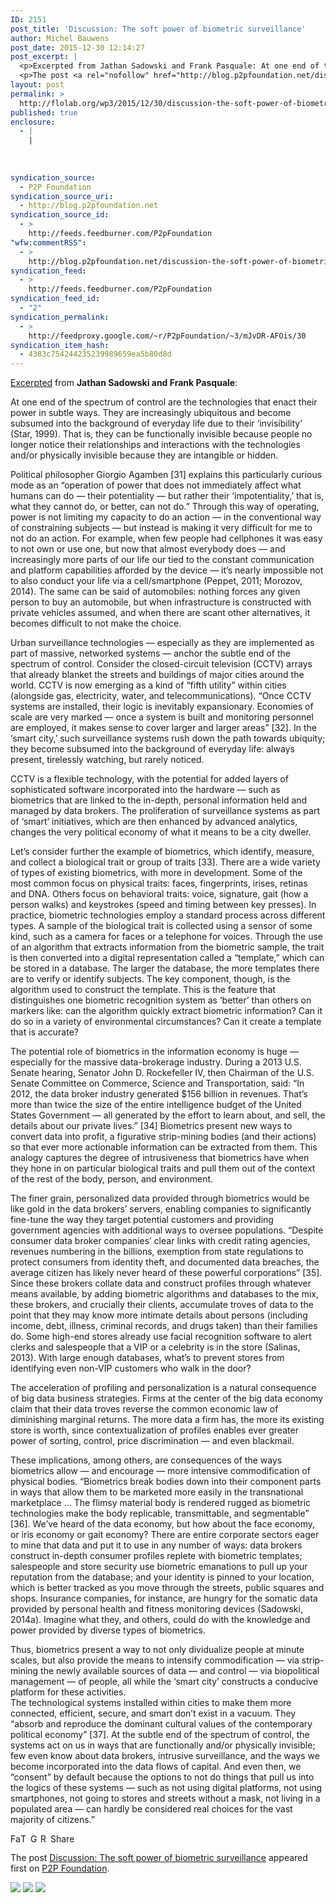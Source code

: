 ```yaml
---
ID: 2151
post_title: 'Discussion: The soft power of biometric surveillance'
author: Michel Bauwens
post_date: 2015-12-30 12:14:27
post_excerpt: |
  <p>Excerpted from Jathan Sadowski and Frank Pasquale: At one end of the spectrum of control are the technologies that enact their power in subtle ways. They are increasingly ubiquitous and become subsumed into the background of everyday life due to their &lsquo;invisibility&rsquo; (Star, 1999). That is, they can be functionally invisible because people no longer [&hellip;]</p>
  <p>The post <a rel="nofollow" href="http://blog.p2pfoundation.net/discussion-the-soft-power-of-biometric-surveillance/2015/12/30">Discussion: The soft power of biometric surveillance</a> appeared first on <a rel="nofollow" href="http://blog.p2pfoundation.net/">P2P Foundation</a>.</p>
layout: post
permalink: >
  http://flolab.org/wp3/2015/12/30/discussion-the-soft-power-of-biometric-surveillance/
published: true
enclosure:
  - |
    |
        
        
        
syndication_source:
  - P2P Foundation
syndication_source_uri:
  - http://blog.p2pfoundation.net
syndication_source_id:
  - >
    http://feeds.feedburner.com/P2pFoundation
"wfw:commentRSS":
  - >
    http://blog.p2pfoundation.net/discussion-the-soft-power-of-biometric-surveillance/2015/12/30/feed
syndication_feed:
  - >
    http://feeds.feedburner.com/P2pFoundation
syndication_feed_id:
  - "2"
syndication_permalink:
  - >
    http://feedproxy.google.com/~r/P2pFoundation/~3/mJvDR-AFOis/30
syndication_item_hash:
  - 4383c754244235239989659ea5b80d8d
---
```

[Excerpted][1] from **Jathan Sadowski and Frank Pasquale**:

At one end of the spectrum of control are the technologies that enact their power in subtle ways. They are increasingly ubiquitous and become subsumed into the background of everyday life due to their ‘invisibility’ (Star, 1999). That is, they can be functionally invisible because people no longer notice their relationships and interactions with the technologies and/or physically invisible because they are intangible or hidden.

Political philosopher Giorgio Agamben [31] explains this particularly curious mode as an “operation of power that does not immediately affect what humans can do — their potentiality — but rather their ‘impotentiality,’ that is, what they cannot do, or better, can not do.” Through this way of operating, power is not limiting my capacity to do an action — in the conventional way of constraining subjects — but instead is making it very difficult for me to not do an action. For example, when few people had cellphones it was easy to not own or use one, but now that almost everybody does — and increasingly more parts of our life our tied to the constant communication and platform capabilities afforded by the device — it’s nearly impossible not to also conduct your life via a cell/smartphone (Peppet, 2011; Morozov, 2014). The same can be said of automobiles: nothing forces any given person to buy an automobile, but when infrastructure is constructed with private vehicles assumed, and when there are scant other alternatives, it becomes difficult to not make the choice.

Urban surveillance technologies — especially as they are implemented as part of massive, networked systems — anchor the subtle end of the spectrum of control. Consider the closed-circuit television (CCTV) arrays that already blanket the streets and buildings of major cities around the world. CCTV is now emerging as a kind of “fifth utility” within cities (alongside gas, electricity, water, and telecommunications). “Once CCTV systems are installed, their logic is inevitably expansionary. Economies of scale are very marked — once a system is built and monitoring personnel are employed, it makes sense to cover larger and larger areas” [32]. In the ‘smart city,’ such surveillance systems rush down the path towards ubiquity; they become subsumed into the background of everyday life: always present, tirelessly watching, but rarely noticed.

CCTV is a flexible technology, with the potential for added layers of sophisticated software incorporated into the hardware — such as biometrics that are linked to the in-depth, personal information held and managed by data brokers. The proliferation of surveillance systems as part of ‘smart’ initiatives, which are then enhanced by advanced analytics, changes the very political economy of what it means to be a city dweller.

Let’s consider further the example of biometrics, which identify, measure, and collect a biological trait or group of traits [33]. There are a wide variety of types of existing biometrics, with more in development. Some of the most common focus on physical traits: faces, fingerprints, irises, retinas and DNA. Others focus on behavioral traits: voice, signature, gait (how a person walks) and keystrokes (speed and timing between key presses). In practice, biometric technologies employ a standard process across different types. A sample of the biological trait is collected using a sensor of some kind, such as a camera for faces or a telephone for voices. Through the use of an algorithm that extracts information from the biometric sample, the trait is then converted into a digital representation called a “template,” which can be stored in a database. The larger the database, the more templates there are to verify or identify subjects. The key component, though, is the algorithm used to construct the template. This is the feature that distinguishes one biometric recognition system as ‘better’ than others on markers like: can the algorithm quickly extract biometric information? Can it do so in a variety of environmental circumstances? Can it create a template that is accurate?

The potential role of biometrics in the information economy is huge — especially for the massive data-brokerage industry. During a 2013 U.S. Senate hearing, Senator John D. Rockefeller IV, then Chairman of the U.S. Senate Committee on Commerce, Science and Transportation, said: “In 2012, the data broker industry generated $156 billion in revenues. That’s more than twice the size of the entire intelligence budget of the United States Government — all generated by the effort to learn about, and sell, the details about our private lives.” [34] Biometrics present new ways to convert data into profit, a figurative strip-mining bodies (and their actions) so that ever more actionable information can be extracted from them. This analogy captures the degree of intrusiveness that biometrics have when they hone in on particular biological traits and pull them out of the context of the rest of the body, person, and environment.

The finer grain, personalized data provided through biometrics would be like gold in the data brokers’ servers, enabling companies to significantly fine-tune the way they target potential customers and providing government agencies with additional ways to oversee populations. “Despite consumer data broker companies’ clear links with credit rating agencies, revenues numbering in the billions, exemption from state regulations to protect consumers from identity theft, and documented data breaches, the average citizen has likely never heard of these powerful corporations” [35]. Since these brokers collate data and construct profiles through whatever means available, by adding biometric algorithms and databases to the mix, these brokers, and crucially their clients, accumulate troves of data to the point that they may know more intimate details about persons (including income, debt, illness, criminal records, and drugs taken) than their families do. Some high-end stores already use facial recognition software to alert clerks and salespeople that a VIP or a celebrity is in the store (Salinas, 2013). With large enough databases, what’s to prevent stores from identifying even non-VIP customers who walk in the door?

The acceleration of profiling and personalization is a natural consequence of big data business strategies. Firms at the center of the big data economy claim that their data troves reverse the common economic law of diminishing marginal returns. The more data a firm has, the more its existing store is worth, since contextualization of profiles enables ever greater power of sorting, control, price discrimination — and even blackmail.

These implications, among others, are consequences of the ways biometrics allow — and encourage — more intensive commodification of physical bodies. “Biometrics break bodies down into their component parts in ways that allow them to be marketed more easily in the transnational marketplace … The flimsy material body is rendered rugged as biometric technologies make the body replicable, transmittable, and segmentable” [36]. We’ve heard of the data economy, but how about the face economy, or iris economy or gait economy? There are entire corporate sectors eager to mine that data and put it to use in any number of ways: data brokers construct in-depth consumer profiles replete with biometric templates; salespeople and store security use biometric emanations to pull up your reputation from the database; and your identity is pinned to your location, which is better tracked as you move through the streets, public squares and shops. Insurance companies, for instance, are hungry for the somatic data provided by personal health and fitness monitoring devices (Sadowski, 2014a). Imagine what they, and others, could do with the knowledge and power provided by diverse types of biometrics.

Thus, biometrics present a way to not only dividualize people at minute scales, but also provide the means to intensify commodification — via strip-mining the newly available sources of data — and control — via biopolitical management — of people, all while the ‘smart city’ constructs a conducive platform for these activities.  
The technological systems installed within cities to make them more connected, efficient, secure, and smart don’t exist in a vacuum. They “absorb and reproduce the dominant cultural values of the contemporary political economy” [37]. At the subtle end of the spectrum of control, the systems act on us in ways that are functionally and/or physically invisible; few even know about data brokers, intrusive surveillance, and the ways we become incorporated into the data flows of capital. And even then, we “consent” by default because the options to not do things that pull us into the logics of these systems — such as not using digital platforms, not using smartphones, not going to stores and streets without a mask, not living in a populated area — can hardly be considered real choices for the vast majority of citizens.”

<a class="a2a_button_facebook" href="http://www.addtoany.com/add_to/facebook?linkurl=http%3A%2F%2Fblog.p2pfoundation.net%2Fdiscussion-the-soft-power-of-biometric-surveillance%2F2015%2F12%2F30&linkname=Discussion%3A%20The%20soft%20power%20of%20biometric%20surveillance" title="Facebook" rel="nofollow"><img src="http://blog.p2pfoundation.net/wp-content/plugins/add-to-any/icons/facebook.png" width="16" height="16" alt="Facebook" /></a><a class="a2a_button_twitter" href="http://www.addtoany.com/add_to/twitter?linkurl=http%3A%2F%2Fblog.p2pfoundation.net%2Fdiscussion-the-soft-power-of-biometric-surveillance%2F2015%2F12%2F30&linkname=Discussion%3A%20The%20soft%20power%20of%20biometric%20surveillance" title="Twitter" rel="nofollow"><img src="http://blog.p2pfoundation.net/wp-content/plugins/add-to-any/icons/twitter.png" width="16" height="16" alt="Twitter" /></a><a class="a2a_button_google_plus" href="http://www.addtoany.com/add_to/google_plus?linkurl=http%3A%2F%2Fblog.p2pfoundation.net%2Fdiscussion-the-soft-power-of-biometric-surveillance%2F2015%2F12%2F30&linkname=Discussion%3A%20The%20soft%20power%20of%20biometric%20surveillance" title="Google+" rel="nofollow"><img src="http://blog.p2pfoundation.net/wp-content/plugins/add-to-any/icons/google_plus.png" width="16" height="16" alt="Google+" /></a><a class="a2a_button_reddit" href="http://www.addtoany.com/add_to/reddit?linkurl=http%3A%2F%2Fblog.p2pfoundation.net%2Fdiscussion-the-soft-power-of-biometric-surveillance%2F2015%2F12%2F30&linkname=Discussion%3A%20The%20soft%20power%20of%20biometric%20surveillance" title="Reddit" rel="nofollow"><img src="http://blog.p2pfoundation.net/wp-content/plugins/add-to-any/icons/reddit.png" width="16" height="16" alt="Reddit" /></a><a class="a2a_dd a2a_target addtoany_share_save" href="https://www.addtoany.com/share#url=http%3A%2F%2Fblog.p2pfoundation.net%2Fdiscussion-the-soft-power-of-biometric-surveillance%2F2015%2F12%2F30&title=Discussion%3A%20The%20soft%20power%20of%20biometric%20surveillance" id="wpa2a_4"><img src="http://blog.p2pfoundation.net/wp-content/plugins/add-to-any/share_save_120_16.png" width="120" height="16" alt="Share" /></a>

The post <a rel="nofollow" href="http://blog.p2pfoundation.net/discussion-the-soft-power-of-biometric-surveillance/2015/12/30">Discussion: The soft power of biometric surveillance</a> appeared first on <a rel="nofollow" href="http://blog.p2pfoundation.net/">P2P Foundation</a>.

<div class="feedflare">
  <a href="http://feeds.feedburner.com/~ff/P2pFoundation?a=mJvDR-AFOis:XdTb-WQRjy8:7Q72WNTAKBA"><img src="http://feeds.feedburner.com/~ff/P2pFoundation?d=7Q72WNTAKBA" border="0" /></img></a> <a href="http://feeds.feedburner.com/~ff/P2pFoundation?a=mJvDR-AFOis:XdTb-WQRjy8:D7DqB2pKExk"><img src="http://feeds.feedburner.com/~ff/P2pFoundation?i=mJvDR-AFOis:XdTb-WQRjy8:D7DqB2pKExk" border="0" /></img></a> <a href="http://feeds.feedburner.com/~ff/P2pFoundation?a=mJvDR-AFOis:XdTb-WQRjy8:2mJPEYqXBVI"><img src="http://feeds.feedburner.com/~ff/P2pFoundation?d=2mJPEYqXBVI" border="0" /></img></a>
</div>

<img src="http://feeds.feedburner.com/~r/P2pFoundation/~4/mJvDR-AFOis" height="1" width="1" alt="" />

 [1]: http://journals.uic.edu/ojs/index.php/fm/article/view/5903/4660
